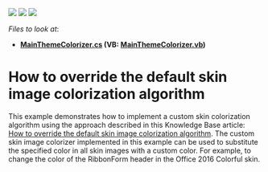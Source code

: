 <!-- default badges list -->
![](https://img.shields.io/endpoint?url=https://codecentral.devexpress.com/api/v1/VersionRange/128615261/16.1.4%2B)
[![](https://img.shields.io/badge/Open_in_DevExpress_Support_Center-FF7200?style=flat-square&logo=DevExpress&logoColor=white)](https://supportcenter.devexpress.com/ticket/details/T367920)
[![](https://img.shields.io/badge/📖_How_to_use_DevExpress_Examples-e9f6fc?style=flat-square)](https://docs.devexpress.com/GeneralInformation/403183)
<!-- default badges end -->
<!-- default file list -->
*Files to look at*:

* **[MainThemeColorizer.cs](./CS/CustomColorizerTest/CustomColorizers/MainThemeColorizer.cs) (VB: [MainThemeColorizer.vb](./VB/CustomColorizerTest/CustomColorizers/MainThemeColorizer.vb))**
<!-- default file list end -->
# How to override the default skin image colorization algorithm


This example demonstrates how to implement a custom skin colorization algorithm using the approach described in this Knowledge Base article: <a href="https://www.devexpress.com/Support/Center/p/T335786">How to override the default skin image colorization algorithm</a>. The custom skin image colorizer implemented in this example can be used to substitute the specified color in all skin images with a custom color. For example, to change the color of the RibbonForm header in the Office 2016 Colorful skin.

<br/>


